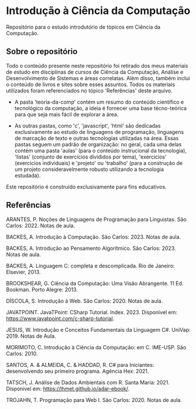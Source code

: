 # Introdução à Ciência da Computação

Repositório para o estudo introdutório de tópicos em Ciência da Computação.

## Sobre o repositório

Todo o conteúdo presente neste repositório foi retirado dos meus materiais de estudo em disciplinas de cursos de Ciência da Computação, Análise e Desenvolvimento de Sistemas e áreas correlatas. Além disso, também inclui o conteúdo de livros e sites sobre esses assuntos. Todos os materiais utilizados foram referenciados no tópico 'Referências' deste arquivo.

- A pasta 'teoria-da-comp' contém um resumo do conteúdo científico e tecnológico da computação, a ideia é fornecer uma base técno-teórica para que seja mais fácil de explorar a área.

- As outras pastas, como 'c', 'javascript', 'html' são dedicadas exclusivamente ao estudo de linguagens de programação, linguagens de marcação de texto e outras tecnologias utilizadas na área. Essas pastas seguem um padrão de organização: no geral, cada uma delas contém uma pasta 'aulas' (para o conteúdo instrucional da tecnologia), 'listas' (conjunto de exercícios divididos por tema), 'exercicios' (exercicios individuais) e 'projeto' ou 'trabalho' (para a construção de um projeto consideravelmente robusto utilizando a tecnologia estudada).

Este repositório é construído exclusivamente para fins educativos.

## Referências

ARANTES, P. Noções de Linguagens de Programação para Linguistas. São Carlos: 2022. Notas de aula.

BACKES, A. Introdução à Computação. São Carlos: 2023. Notas de aula.

BACKES, A. Introdução ao Pensamento Algorítmico. São Carlos: 2023. Notas de aula.

BACKES, A. Linguagem C: completa e descomplicada. Rio de Janeiro: Elsevier, 2013.

BROOKSHEAR, G. Ciência da Computação: Uma Visão Abrangente. 11 Ed. Bookman. Porto Alegre: 2013.

DÍSCOLA, S. Introdução à Web. São Carlos: 2020. Notas de aula.

JAVATPOINT. JavaTPoint: CSharp Tutorial. Index. 2023. Disponível em: https://www.javatpoint.com/c-sharp-tutorial.

JESUS, W. Introdução e Conceitos Fundamentais da Linguagem C#. UniVap: 2019. Notas de Aula.

MORIMOTO, C. Introdução à Ciência da Computação: em C. IME-USP. São Carlos: 2010.

SANTOS, A. & ALMEIDA, C. & HADDAD, R. C# para Iniciantes: desenvolvendo seu primeiro programa. Agência Hex: 2021.

TATSCH, J. Análise de Dados Ambientais com R. Santa Maria: 2021. Disponível em: https://lhmet.github.io/adar-ebook/.

TROJAHN, T. Programação para Web I. São Carlos: 2020. Notas de aula.

